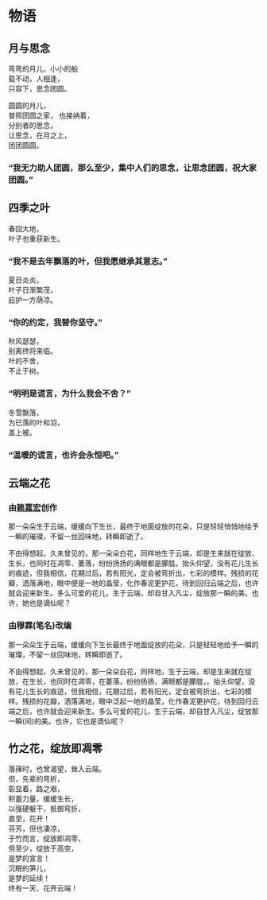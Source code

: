 # 物语

## 月与思念

弯弯的月儿，小小的船  
载不动，人相逢，  
只容下，思念团圆。

圆圆的月儿，  
普照团圆之家，
也接纳着，  
分别者的思念，  
让思念，在月之上，  
团团圆圆。

### “我无力助人团圆，那么至少，集中人们的思念，让思念团圆，祝大家团圆。”

## 四季之叶

春回大地，  
叶子也重获新生。

### “我不是去年飘落的叶，但我愿继承其意志。”

夏日炎炎，  
叶子日渐繁茂，  
庇护一方荫凉。

### “你的约定，我替你坚守。”

秋风瑟瑟，  
别离终将来临。  
叶的不舍，  
不止于树。

### “明明是谎言，为什么我会不舍？”

冬雪飘落，  
为已落的叶和羽，  
盖上被。

### “温暖的谎言，也许会永恒吧。”

## 云端之花

### 由[赖嘉宏](https://github.com/aso-ljh)创作

那一朵朵生于云端，缓缓向下生长，最终于地面绽放的花朵，只是轻轻悄悄地给予一瞬的璀璨，不留一丝回味地，转瞬即逝了。

不由得想起，久未曾见的，那一朵朵白花，同样地生于云端，却是生来就在绽放、生长，也同时在凋零、萎落，纷纷扬扬的满眼都是朦胧。抬头仰望，没有花儿生长的痕迹，但我相信，花期过后，若有阳光，定会被弯折出，七彩的模样。残损的花瓣，洒落满地，眼中便是一地的晶莹，化作春泥更护花，待到回归云端之后，也许就会迎来新生。多么可爱的花儿，生于云端，却自甘入凡尘，绽放那一瞬的美。也许，她也是谪仙呢？

### 由穆霖(笔名)改编

那一朵朵生于云端，缓缓向下生长最终于地面绽放的花朵，只是轻轻地给予一瞬的璀璨，不留一丝回味地，转瞬即逝了。

不由得想起，久未曾见的，那一朵朵白花，同样地，生于云端，却是生来就在绽放，在生长，也同时在凋零，在萎落，纷纷扬扬，满眼都是朦胧，。抬头仰望，没有花儿生长的痕迹，但我相信，花期过后，若有阳光，定会被弯折出，七彩的模样。残损的花瓣，洒落满地，眼中泛起一地的晶莹，化作春泥更护花，待到回归云端之后，也许就会迎来新生。多么可爱的花儿，生于云端，却自甘入凡尘，绽放那一瞬(间)的美。也许，它也是谪仙呢？

## 竹之花，绽放即凋零

落萚时，也曾渴望，耸入云端。  
但，先辈的弯折，  
彰显着，路之艰，  
积蓄力量，缓缓生长，  
以强硬躯干，抵御弯折，  
直至，花开！  
芬芳，但也凄凉，  
于竹而言，绽放即凋零，  
但至少，绽放于高空，  
是梦的宣言！  
沉眠的笋儿，  
是梦的延续！  
终有一天，花开云端！  

